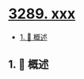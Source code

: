 # [3289. xxx](https://github.com/Tdahuyou/TNotes.leetcode/tree/main/notes/3289.%20xxx)

<!-- region:toc -->

- [1. 📝 概述](#1--概述)

<!-- endregion:toc -->

## 1. 📝 概述

